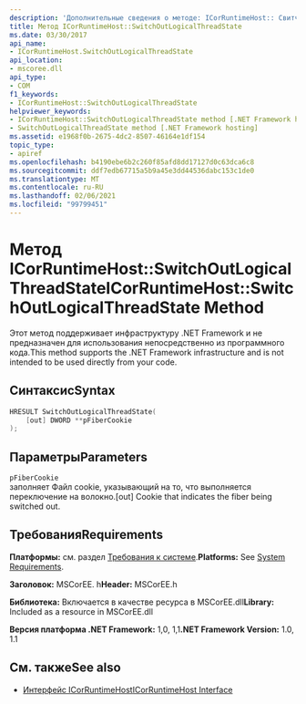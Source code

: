 ```yaml
---
description: 'Дополнительные сведения о методе: ICorRuntimeHost:: Свитчаутлогикалсреадстате'
title: Метод ICorRuntimeHost::SwitchOutLogicalThreadState
ms.date: 03/30/2017
api_name:
- ICorRuntimeHost.SwitchOutLogicalThreadState
api_location:
- mscoree.dll
api_type:
- COM
f1_keywords:
- ICorRuntimeHost::SwitchOutLogicalThreadState
helpviewer_keywords:
- ICorRuntimeHost::SwitchOutLogicalThreadState method [.NET Framework hosting]
- SwitchOutLogicalThreadState method [.NET Framework hosting]
ms.assetid: e1968f0b-2675-4dc2-8507-46164e1df154
topic_type:
- apiref
ms.openlocfilehash: b4190ebe6b2c260f85afd8dd17127d0c63dca6c8
ms.sourcegitcommit: ddf7edb67715a5b9a45e3dd44536dabc153c1de0
ms.translationtype: MT
ms.contentlocale: ru-RU
ms.lasthandoff: 02/06/2021
ms.locfileid: "99799451"
---
```

# <a name="icorruntimehostswitchoutlogicalthreadstate-method"></a><span data-ttu-id="6ce97-103">Метод ICorRuntimeHost::SwitchOutLogicalThreadState</span><span class="sxs-lookup"><span data-stu-id="6ce97-103">ICorRuntimeHost::SwitchOutLogicalThreadState Method</span></span>

<span data-ttu-id="6ce97-104">Этот метод поддерживает инфраструктуру .NET Framework и не предназначен для использования непосредственно из программного кода.</span><span class="sxs-lookup"><span data-stu-id="6ce97-104">This method supports the .NET Framework infrastructure and is not intended to be used directly from your code.</span></span>  
  
## <a name="syntax"></a><span data-ttu-id="6ce97-105">Синтаксис</span><span class="sxs-lookup"><span data-stu-id="6ce97-105">Syntax</span></span>  
  
```cpp  
HRESULT SwitchOutLogicalThreadState(  
    [out] DWORD **pFiberCookie  
);  
```  
  
## <a name="parameters"></a><span data-ttu-id="6ce97-106">Параметры</span><span class="sxs-lookup"><span data-stu-id="6ce97-106">Parameters</span></span>  

 `pFiberCookie`  
 <span data-ttu-id="6ce97-107">заполняет Файл cookie, указывающий на то, что выполняется переключение на волокно.</span><span class="sxs-lookup"><span data-stu-id="6ce97-107">[out] Cookie that indicates the fiber being switched out.</span></span>  
  
## <a name="requirements"></a><span data-ttu-id="6ce97-108">Требования</span><span class="sxs-lookup"><span data-stu-id="6ce97-108">Requirements</span></span>  

 <span data-ttu-id="6ce97-109">**Платформы:** см. раздел [Требования к системе](../../get-started/system-requirements.md).</span><span class="sxs-lookup"><span data-stu-id="6ce97-109">**Platforms:** See [System Requirements](../../get-started/system-requirements.md).</span></span>  
  
 <span data-ttu-id="6ce97-110">**Заголовок:** MSCorEE. h</span><span class="sxs-lookup"><span data-stu-id="6ce97-110">**Header:** MSCorEE.h</span></span>  
  
 <span data-ttu-id="6ce97-111">**Библиотека:** Включается в качестве ресурса в MSCorEE.dll</span><span class="sxs-lookup"><span data-stu-id="6ce97-111">**Library:** Included as a resource in MSCorEE.dll</span></span>  
  
 <span data-ttu-id="6ce97-112">**Версия платформа .NET Framework:** 1,0, 1,1</span><span class="sxs-lookup"><span data-stu-id="6ce97-112">**.NET Framework Version:** 1.0, 1.1</span></span>  
  
## <a name="see-also"></a><span data-ttu-id="6ce97-113">См. также</span><span class="sxs-lookup"><span data-stu-id="6ce97-113">See also</span></span>

- [<span data-ttu-id="6ce97-114">Интерфейс ICorRuntimeHost</span><span class="sxs-lookup"><span data-stu-id="6ce97-114">ICorRuntimeHost Interface</span></span>](icorruntimehost-interface.md)
